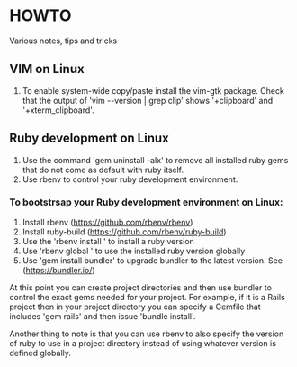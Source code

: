 # HOWTO
Various notes, tips and tricks

## VIM on Linux

1. To enable system-wide copy/paste install the vim-gtk package. Check that the output of 'vim --version | grep clip' shows '+clipboard' and '+xterm_clipboard'.

## Ruby development on Linux

1. Use the command 'gem uninstall -aIx' to remove all installed ruby gems that do not come as default with ruby itself.
2. Use rbenv to control your ruby development environment.

### To bootstrsap your Ruby development environment on Linux:

1. Install rbenv (https://github.com/rbenv/rbenv)
2. Install ruby-build (https://github.com/rbenv/ruby-build)
3. Use the 'rbenv install <version>' to install a ruby version
4. Use 'rbenv global <version>' to use the installed ruby version globally
5. Use 'gem install bundler' to upgrade bundler to the latest version. See (https://bundler.io/)

At this point you can create project directories and then use bundler to control the exact gems needed for your project. For example, if it is a Rails project then in your project directory you can specify a Gemfile that includes 'gem rails' and then issue 'bundle install'.

Another thing to note is that you can use rbenv to also specify the version of ruby to use in a project directory instead of using whatever version is defined globally.
